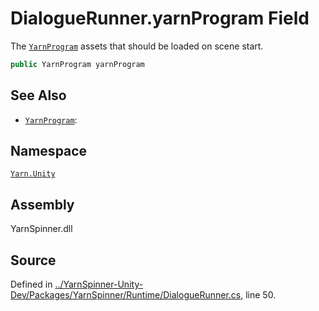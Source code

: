 # DialogueRunner.yarnProgram Field

The [`YarnProgram`](/api/csharp/yarn.unity/yarnprogram.md) assets that should be loaded on
scene start.


```csharp
public YarnProgram yarnProgram
```



## See Also
* [`YarnProgram`](/api/csharp/yarn.unity/yarnprogram.md): 
## Namespace
[`Yarn.Unity`](/api/csharp/yarn.unity/README.md)

## Assembly
YarnSpinner.dll

## Source
Defined in [../YarnSpinner-Unity-Dev/Packages/YarnSpinner/Runtime/DialogueRunner.cs](https://github.com/YarnSpinnerTool/YarnSpinner-Unity//blob/develop/Runtime/DialogueRunner.cs#L50), line 50.
